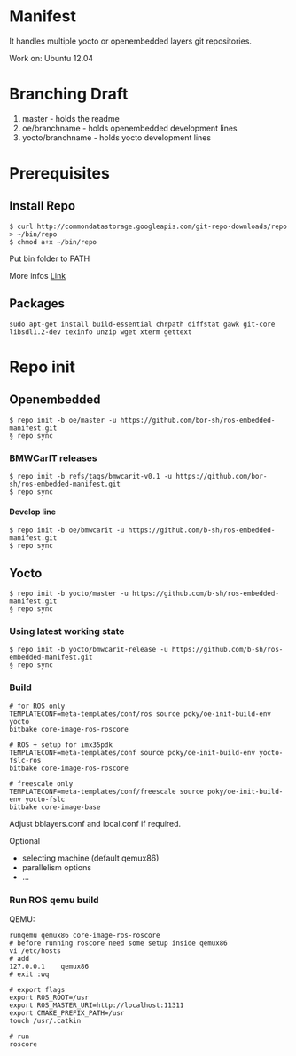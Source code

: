 # Manifest

It handles multiple yocto or openembedded layers git repositories.

Work on: Ubuntu 12.04

# Branching Draft

1. master - holds the readme
2. oe/branchname - holds openembedded development lines
3. yocto/branchname - holds yocto development lines

# Prerequisites

## Install Repo

```
$ curl http://commondatastorage.googleapis.com/git-repo-downloads/repo > ~/bin/repo
$ chmod a+x ~/bin/repo
```

Put bin folder to PATH

More infos [Link](http://source.android.com/source/downloading.html)

## Packages

```
sudo apt-get install build-essential chrpath diffstat gawk git-core libsdl1.2-dev texinfo unzip wget xterm gettext
```

# Repo init

## Openembedded

```
$ repo init -b oe/master -u https://github.com/bor-sh/ros-embedded-manifest.git
§ repo sync
```

### BMWCarIT releases

```
$ repo init -b refs/tags/bmwcarit-v0.1 -u https://github.com/bor-sh/ros-embedded-manifest.git
$ repo sync
```

#### Develop line

```
$ repo init -b oe/bmwcarit -u https://github.com/b-sh/ros-embedded-manifest.git
$ repo sync
```

## Yocto

```
$ repo init -b yocto/master -u https://github.com/b-sh/ros-embedded-manifest.git
§ repo sync
```

### Using latest working state

```
$ repo init -b yocto/bmwcarit-release -u https://github.com/b-sh/ros-embedded-manifest.git
§ repo sync
```

### Build

```
# for ROS only
TEMPLATECONF=meta-templates/conf/ros source poky/oe-init-build-env yocto
bitbake core-image-ros-roscore

# ROS + setup for imx35pdk
TEMPLATECONF=meta-templates/conf source poky/oe-init-build-env yocto-fslc-ros
bitbake core-image-ros-roscore

# freescale only
TEMPLATECONF=meta-templates/conf/freescale source poky/oe-init-build-env yocto-fslc
bitbake core-image-base
```

Adjust bblayers.conf and local.conf if required.

Optional
 
 * selecting machine (default qemux86)
 * parallelism options
 * ...

### Run ROS qemu build

QEMU:

```
runqemu qemux86 core-image-ros-roscore
# before running roscore need some setup inside qemux86
vi /etc/hosts
# add
127.0.0.1    qemux86
# exit :wq

# export flags
export ROS_ROOT=/usr
export ROS_MASTER_URI=http://localhost:11311
export CMAKE_PREFIX_PATH=/usr
touch /usr/.catkin

# run
roscore
```

